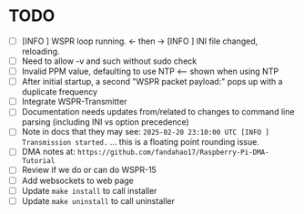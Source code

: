 # TODO

- [ ] [INFO ] WSPR loop running. <- then ->  [INFO ] INI file changed, reloading.
- [ ] Need to allow -v and such without sudo check
- [ ] Invalid PPM value, defaulting to use NTP <-- shown when using NTP
- [ ] After initial startup, a second "WSPR packet payload:" pops up with a duplicate frequency
- [ ] Integrate WSPR-Transmitter
- [ ] Documentation needs updates from/related to changes to command line parsing (including INI vs option precedence)
- [ ] Note in docs that they may see: `2025-02-20 23:10:00 UTC [INFO ] Transmission started.` ... this is a floating point rounding issue.
- [ ] DMA notes at: `https://github.com/fandahao17/Raspberry-Pi-DMA-Tutorial`
- [ ] Review if we do or can do WSPR-15
- [ ] Add websockets to web page
- [ ] Update `make install` to call installer
- [ ] Update `make uninstall` to call uninstaller
